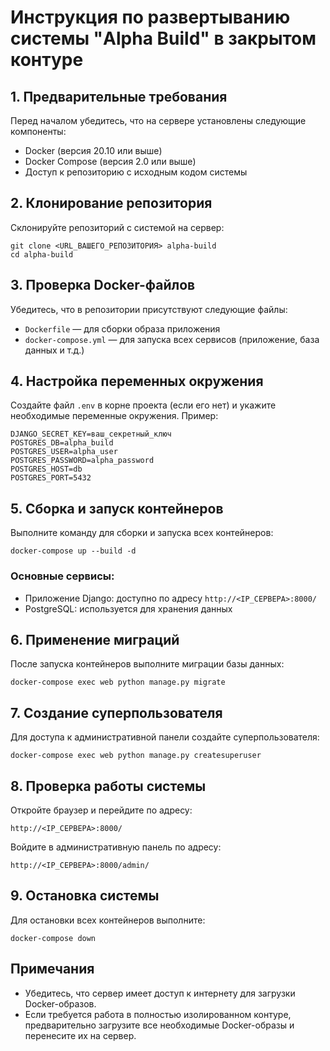 # Инструкция по развертыванию системы "Alpha Build" в закрытом контуре

## 1. Предварительные требования
Перед началом убедитесь, что на сервере установлены следующие компоненты:
- Docker (версия 20.10 или выше)
- Docker Compose (версия 2.0 или выше)
- Доступ к репозиторию с исходным кодом системы

## 2. Клонирование репозитория
Склонируйте репозиторий с системой на сервер:
```
git clone <URL_ВАШЕГО_РЕПОЗИТОРИЯ> alpha-build
cd alpha-build
```

## 3. Проверка Docker-файлов
Убедитесь, что в репозитории присутствуют следующие файлы:
- `Dockerfile` — для сборки образа приложения
- `docker-compose.yml` — для запуска всех сервисов (приложение, база данных и т.д.)

## 4. Настройка переменных окружения
Создайте файл `.env` в корне проекта (если его нет) и укажите необходимые переменные окружения. Пример:
```
DJANGO_SECRET_KEY=ваш_секретный_ключ
POSTGRES_DB=alpha_build
POSTGRES_USER=alpha_user
POSTGRES_PASSWORD=alpha_password
POSTGRES_HOST=db
POSTGRES_PORT=5432
```

## 5. Сборка и запуск контейнеров
Выполните команду для сборки и запуска всех контейнеров:
```
docker-compose up --build -d
```

### Основные сервисы:
- Приложение Django: доступно по адресу `http://<IP_СЕРВЕРА>:8000/`
- PostgreSQL: используется для хранения данных

## 6. Применение миграций
После запуска контейнеров выполните миграции базы данных:
```
docker-compose exec web python manage.py migrate
```

## 7. Создание суперпользователя
Для доступа к административной панели создайте суперпользователя:
```
docker-compose exec web python manage.py createsuperuser
```

## 8. Проверка работы системы
Откройте браузер и перейдите по адресу:
```
http://<IP_СЕРВЕРА>:8000/
```
Войдите в административную панель по адресу:
```
http://<IP_СЕРВЕРА>:8000/admin/
```

## 9. Остановка системы
Для остановки всех контейнеров выполните:
```
docker-compose down
```

## Примечания
- Убедитесь, что сервер имеет доступ к интернету для загрузки Docker-образов.
- Если требуется работа в полностью изолированном контуре, предварительно загрузите все необходимые Docker-образы и перенесите их на сервер.